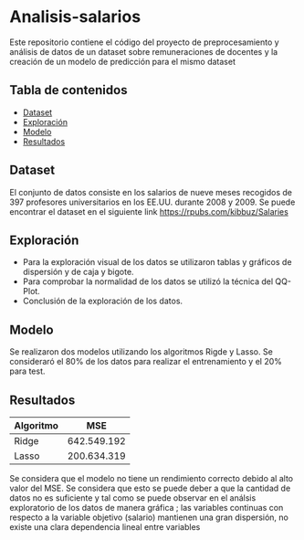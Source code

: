 # Analisis-salarios
Este repositorio contiene el código del proyecto de preprocesamiento y análisis de datos de un dataset sobre remuneraciones de docentes y la creación de un modelo de predicción para el mismo dataset
## Tabla de contenidos
* [Dataset](#dataset)
* [Exploración](#exploración)
* [Modelo](#modelo)
* [Resultados](#resultados)
## Dataset
El conjunto de datos consiste en los salarios de nueve meses recogidos de 397 profesores universitarios en los EE.UU. durante 2008 y 2009. Se puede encontrar el dataset en el siguiente link https://rpubs.com/kibbuz/Salaries

## Exploración
* Para la exploración visual de los datos se utilizaron tablas y gráficos de dispersión y de caja y bigote. 
* Para comprobar la normalidad de los datos se utilizó la técnica del QQ-Plot.
* Conclusión de la exploración de los datos.

## Modelo
Se realizaron dos modelos utilizando los algoritmos Rigde y Lasso. Se consideraró el 80% de los datos para realizar el entrenamiento y el 20% para test.

## Resultados

Algoritmo | MSE | 
--- | --- |
Ridge | 642.549.192 | 
Lasso | 200.634.319 | 

Se considera que el modelo no tiene un rendimiento correcto debido al alto valor del MSE. Se considera que esto se puede deber a que la cantidad de datos no es suficiente y tal como se puede observar en el análsis exploratorio de los datos de manera gráfica ; las variables continuas con respecto a la variable objetivo (salario) mantienen una gran dispersión, no existe una clara dependencia lineal entre variables
